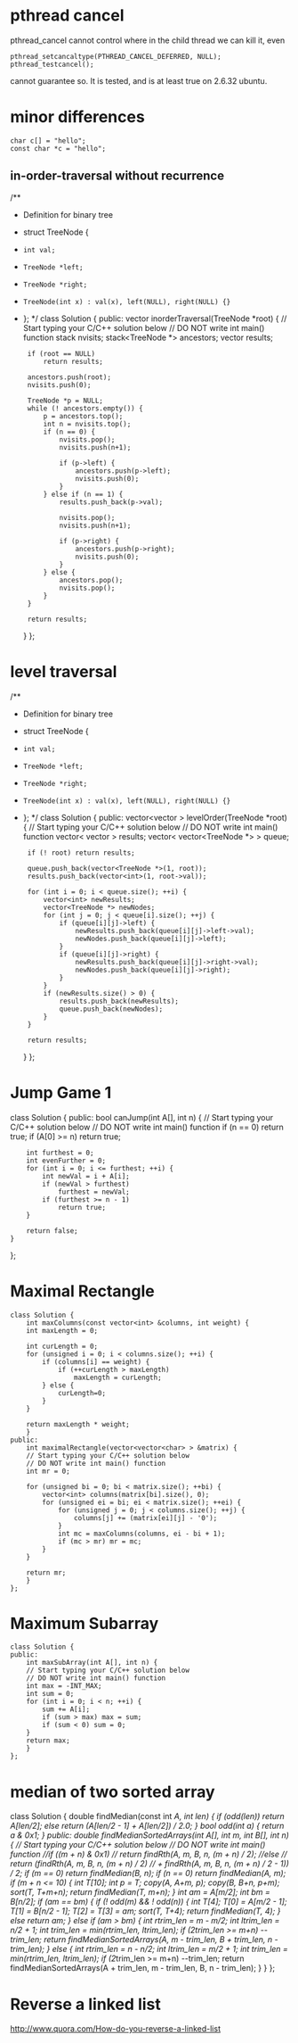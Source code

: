 # pthread cancel
pthread_cancel cannot control where in the child thread we can kill it,
even 

    pthread_setcancaltype(PTHREAD_CANCEL_DEFERRED, NULL);
    pthread_testcancel();

cannot guarantee so. It is tested, and is at least true on 2.6.32 ubuntu.

# minor differences

    char c[] = "hello";
    const char *c = "hello";

## in-order-traversal without recurrence
/**
 * Definition for binary tree
 * struct TreeNode {
 *     int val;
 *     TreeNode *left;
 *     TreeNode *right;
 *     TreeNode(int x) : val(x), left(NULL), right(NULL) {}
 * };
 */
class Solution {
public:
    vector<int> inorderTraversal(TreeNode *root) {
        // Start typing your C/C++ solution below
        // DO NOT write int main() function
        stack<int> nvisits;
        stack<TreeNode *> ancestors;
        vector<int> results;
        
        if (root == NULL)
            return results;
        
        ancestors.push(root);
        nvisits.push(0);
        
        TreeNode *p = NULL;
        while (! ancestors.empty()) {
            p = ancestors.top();
            int n = nvisits.top();
            if (n == 0) {
                nvisits.pop();
                nvisits.push(n+1);
                
                if (p->left) {
                    ancestors.push(p->left);
                    nvisits.push(0);                    
                }
            } else if (n == 1) {
                results.push_back(p->val);
                
                nvisits.pop();
                nvisits.push(n+1);
                
                if (p->right) {
                    ancestors.push(p->right);
                    nvisits.push(0);
                }
            } else {
                ancestors.pop();
                nvisits.pop();
            }
        }
        
        return results;
    }
};

# level traversal

/**
 * Definition for binary tree
 * struct TreeNode {
 *     int val;
 *     TreeNode *left;
 *     TreeNode *right;
 *     TreeNode(int x) : val(x), left(NULL), right(NULL) {}
 * };
 */
class Solution {
public:
    vector<vector<int> > levelOrder(TreeNode *root) {
        // Start typing your C/C++ solution below
        // DO NOT write int main() function
        vector< vector<int> > results;
        vector< vector<TreeNode *> > queue;
        
        if (! root) return results;
        
        queue.push_back(vector<TreeNode *>(1, root));
        results.push_back(vector<int>(1, root->val));
        
        for (int i = 0; i < queue.size(); ++i) {
            vector<int> newResults;
            vector<TreeNode *> newNodes;
            for (int j = 0; j < queue[i].size(); ++j) {
                if (queue[i][j]->left) {
                    newResults.push_back(queue[i][j]->left->val);
                    newNodes.push_back(queue[i][j]->left);
                }
                if (queue[i][j]->right) {
                    newResults.push_back(queue[i][j]->right->val);
                    newNodes.push_back(queue[i][j]->right);
                }
            }
            if (newResults.size() > 0) {
                results.push_back(newResults);
                queue.push_back(newNodes);
            }
        }
        
        return results;
    }
};

#  Jump Game 1

class Solution {
public:
    bool canJump(int A[], int n) {
        // Start typing your C/C++ solution below
        // DO NOT write int main() function
        if (n == 0) return true;
        if (A[0] >= n) return true;
        
        int furthest = 0;
        int evenFurther = 0;
        for (int i = 0; i <= furthest; ++i) {
            int newVal = i + A[i];
            if (newVal > furthest)
                furthest = newVal;
            if (furthest >= n - 1)
                return true;
        }
        
        return false;
    }
};

# Maximal Rectangle

	class Solution {
	    int maxColumns(const vector<int> &columns, int weight) {
		int maxLength = 0;
		
		int curLength = 0;        
		for (unsigned i = 0; i < columns.size(); ++i) {
		    if (columns[i] == weight) {
		        if (++curLength > maxLength)
		            maxLength = curLength;
		    } else {
		        curLength=0;
		    }
		}
		
		return maxLength * weight;
	    }
	public:
	    int maximalRectangle(vector<vector<char> > &matrix) {
		// Start typing your C/C++ solution below
		// DO NOT write int main() function
		int mr = 0;
		
		for (unsigned bi = 0; bi < matrix.size(); ++bi) {
		    vector<int> columns(matrix[bi].size(), 0);
		    for (unsigned ei = bi; ei < matrix.size(); ++ei) {
		        for (unsigned j = 0; j < columns.size(); ++j) {
		            columns[j] += (matrix[ei][j] - '0');
		        }
		        int mc = maxColumns(columns, ei - bi + 1);
		        if (mc > mr) mr = mc;
		    }
		}
		
		return mr;
	    }
	};


# Maximum Subarray

	class Solution {
	public:
	    int maxSubArray(int A[], int n) {
		// Start typing your C/C++ solution below
		// DO NOT write int main() function
		int max = -INT_MAX;
		int sum = 0;
		for (int i = 0; i < n; ++i) {
		    sum += A[i];
		    if (sum > max) max = sum;
		    if (sum < 0) sum = 0;
		}
		return max;
	    }
	};

# median of two sorted array

class Solution {
    double findMedian(const int *A, int len) {
        if (odd(len))
            return A[len/2];
        else
            return (A[len/2 - 1] + A[len/2]) / 2.0;
    }
    bool odd(int a) { return a & 0x1; }
public:
    double findMedianSortedArrays(int A[], int m, int B[], int n) {
        // Start typing your C/C++ solution below
        // DO NOT write int main() function
        //if ((m + n) & 0x1) 
        //    return findRth(A, m, B, n, (m + n) / 2);
        //else
        //    return (findRth(A, m, B, n, (m + n) / 2) 
        //        + findRth(A, m, B, n, (m + n) / 2 - 1)) / 2;
        if (m == 0) return findMedian(B, n);
        if (n == 0) return findMedian(A, m);
        if (m + n <= 10) {
            int T[10];
            int *p = T;
            copy(A, A+m, p);
            copy(B, B+n, p+m);
            sort(T, T+m+n);
            return findMedian(T, m+n);
        }
        int am = A[m/2];
        int bm = B[n/2];
        if (am == bm) {
            if (! odd(m) && ! odd(n)) {
                int T[4];
                T[0] = A[m/2 - 1];
                T[1] = B[n/2 - 1];
                T[2] = T[3] = am;
                sort(T, T+4);
                return findMedian(T, 4);
            } else
                return am;
        } else if (am > bm) {
            int rtrim_len = m - m/2;
            int ltrim_len = n/2 + 1;
            int trim_len = min(rtrim_len, ltrim_len);
            if (2*trim_len >= m+n) --trim_len;
            return findMedianSortedArrays(A, m - trim_len, B + trim_len, n - trim_len);
        } else {
            int rtrim_len = n - n/2;
            int ltrim_len = m/2 + 1;
            int trim_len = min(rtrim_len, ltrim_len);
            if (2*trim_len >= m+n) --trim_len;
            return findMedianSortedArrays(A + trim_len, m - trim_len, B, n - trim_len);
        }
    }
};

# Reverse a linked list
http://www.quora.com/How-do-you-reverse-a-linked-list

